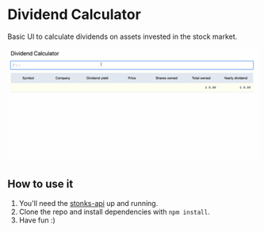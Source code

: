 # Dividend Calculator

Basic UI to calculate dividends on assets invested in the stock market.

![Dividend Calculator](https://github.com/jorgepvenegas/dividend-calculator/blob/master/img/div-calculator.gif?raw=true)

## How to use it

1. You'll need the [stonks-api](https://github.com/jorgepvenegas/stonks-api) up and running.
1. Clone the repo and install dependencies with `npm install`.
1. Have fun :)
